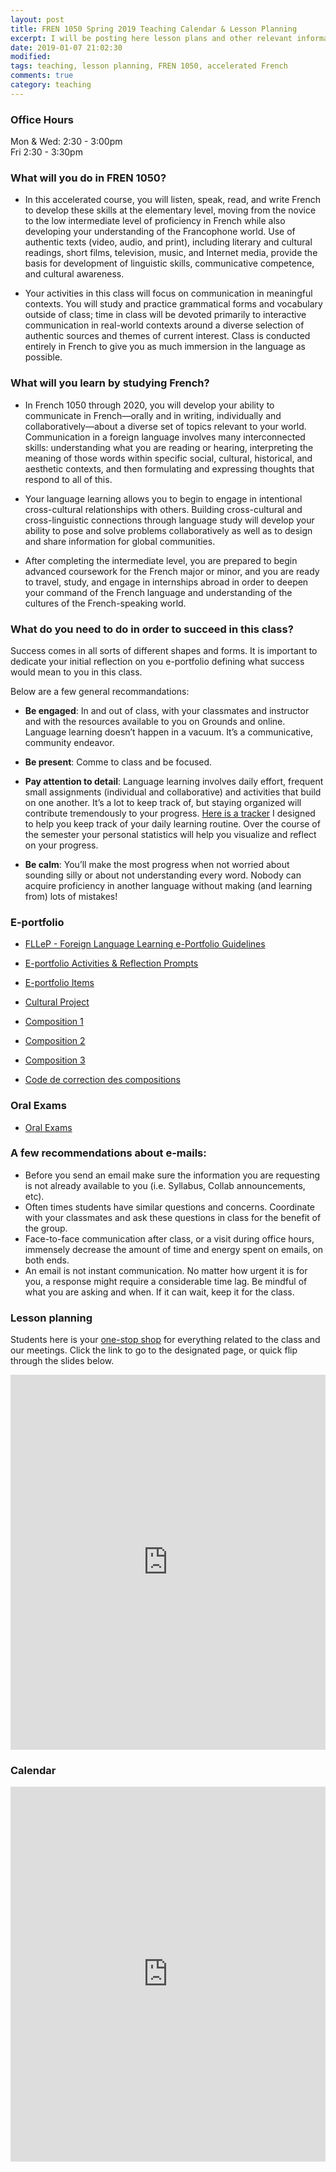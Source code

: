 ```yaml
---
layout: post
title: FREN 1050 Spring 2019 Teaching Calendar & Lesson Planning
excerpt: I will be posting here lesson plans and other relevant information about my FREN 1050 class.
date: 2019-01-07 21:02:30 
modified:  
tags: teaching, lesson planning, FREN 1050, accelerated French 
comments: true
category: teaching
---
```


### Office Hours 

Mon & Wed: 2:30 - 3:00pm  
Fri 2:30 - 3:30pm 


### What will you do in FREN 1050?

- In this accelerated course, you will listen, speak, read, and write French to develop these skills at the elementary level, moving from the novice to the low intermediate level of proficiency in French while also developing your understanding of the Francophone world. Use of authentic texts (video, audio, and print), including literary and cultural readings, short films, television, music, and Internet media, provide the basis for development of linguistic skills, communicative competence, and cultural awareness. 

- Your activities in this class will focus on communication in meaningful contexts. You will study and practice grammatical forms and vocabulary outside of class; time in class will be devoted primarily to interactive communication in real-world contexts around a diverse selection of authentic sources and themes of current interest. Class is conducted entirely in French to give you as much immersion in the language as possible.

### What will you learn by studying French?

- In French 1050 through 2020, you will develop your ability to communicate in French—orally and in writing, individually and collaboratively—about a diverse set of topics relevant to your world. Communication in a foreign language involves many interconnected skills: understanding what you are reading or hearing, interpreting the meaning of those words within specific social, cultural, historical, and aesthetic contexts, and then formulating and expressing thoughts that respond to all of this. 

- Your language learning allows you to begin to engage in intentional cross-cultural relationships with others. Building cross-cultural and cross-linguistic connections through language study will develop your ability to pose and solve problems collaboratively as well as to design and share information for global communities. 

- After completing the intermediate level, you are prepared to begin advanced coursework for the French major or minor, and you are ready to travel, study, and engage in internships abroad in order to deepen your command of the French language and understanding of the cultures of the French-speaking world.  

### What do you need to do in order to succeed in this class? 

Success comes in all sorts of different shapes and forms. It is important to dedicate your initial reflection on you e-portfolio defining what success would mean to you in this class. 

Below are a few general recommandations: 

- **Be engaged**: In and out of class, with your classmates and instructor and with the resources available to you on Grounds and online. Language learning doesn’t happen in a vacuum. It’s a communicative, community endeavor.

- **Be present**: Comme to class and be focused.

- **Pay attention to detail**: Language learning involves daily effort, frequent small assignments (individual and collaborative) and activities that build on one another. It’s a lot to keep track of, but staying organized will contribute tremendously to your progress. [Here is a tracker](https://goo.gl/forms/VidwTPN9wsXC095U2) I designed to help you keep track of your daily learning routine. Over the course of the semester your personal statistics will help you visualize and reflect on your progress. 

- **Be calm**: You’ll make the most progress when not worried about sounding silly or about not understanding every word. Nobody can acquire proficiency in another language without making (and learning from) lots of mistakes!


### E-portfolio

- [FLLeP - Foreign Language Learning e-Portfolio Guidelines](http://simp.ly/publish/LhgQmV) 

- [E-portfolio Activities & Reflection Prompts](http://simp.ly/publish/LtZD0m)

- [E-portfolio Items](https://app.simplenote.com/publish/BG7GwV) 

- [Cultural Project](https://app.simplenote.com/publish/Y4C1XJ)

- [Composition 1](https://app.simplenote.com/publish/nvwBpC) 

- [Composition 2](https://app.simplenote.com/publish/PC7326)

- [Composition 3](https://app.simplenote.com/publish/NYhtRn) 

- [Code de correction des compositions](https://app.simplenote.com/publish/95gYWN)  


### Oral Exams

- [Oral Exams](https://app.simplenote.com/publish/Jjrnn3)  

### A few recommendations about e-mails: 

- Before you send an email make sure the information you are requesting is not already available to you (i.e. Syllabus, Collab announcements, etc).  
- Often times students have similar questions and concerns. Coordinate with your classmates and ask these questions in class for the benefit of the group.
- Face-to-face communication after class, or a visit during office hours, immensely decrease the amount of time and energy spent on emails, on both ends. 
- An email is not instant communication. No matter how urgent it is for you, a response might require a considerable time lag. Be mindful of what you are asking and when. If it can wait, keep it for the class.   


### Lesson planning 

Students here is your [one-stop shop](https://ss4ws.github.io/blog/2018/FREN-1050-SPRING-19/#/) for everything related to the class and our meetings. Click the link to go to the designated page, or quick flip through the slides below. 

<iframe src="https://ss4ws.github.io/blog/2018/FREN-1050-SPRING-19/#/" style="border-width:0" width="100%" height="600" frameborder="0" scrolling="no"></iframe>


### Calendar 

<iframe src="https://calendar.google.com/calendar/b/1/embed?showDate=0&amp;showPrint=0&amp;showTabs=0&amp;showTz=0&amp;mode=WEEK&amp;height=600&amp;wkst=1&amp;bgcolor=%23ffffff&amp;src=virginia.edu_vcrdic4c2spgi4307h54b6hdho%40group.calendar.google.com&amp;color=%23865A5A&amp;ctz=America%2FNew_York" style="border-width:0" width="100%" height="600" frameborder="0" scrolling="no"></iframe>